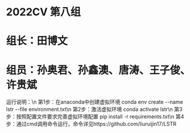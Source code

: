 # 2022CV 第八组
# 组长：田博文
# 组员：孙奥君、孙鑫澳、唐涛、王子俊、许贵斌
运行说明：\n
第1步：在anaconda中创建虚拟环境 conda env create --name lstr --file environment.txt\n
第2步：激活虚拟环境 conda activate lstr\n
第3步：按照配置文件要求完善虚拟环境配置 pip install -r requirements.txt\n
第4步：通过cmd调用命令运行，命令详见https://github.com/liuruijin17/LSTR 
